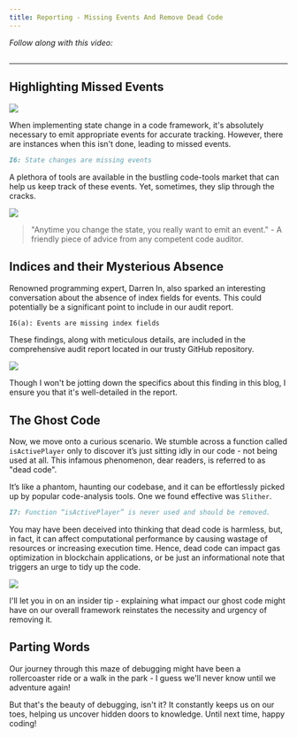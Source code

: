 ```yaml
---
title: Reporting - Missing Events And Remove Dead Code
---
```


_Follow along with this video:_

## 

---

## Highlighting Missed Events

![](https://cdn.videotap.com/zp5mNIar5lB4Y3OaVHnR-8.png)

When implementing state change in a code framework, it's absolutely necessary to emit appropriate events for accurate tracking. However, there are instances when this isn't done, leading to missed events.

```markdown
I6: State changes are missing events
```

A plethora of tools are available in the bustling code-tools market that can help us keep track of these events. Yet, sometimes, they slip through the cracks.

![](https://cdn.videotap.com/GMx8kM6vB9arnwQhLFYV-20.png)

> "Anytime you change the state, you really want to emit an event." - A friendly piece of advice from any competent code auditor.

## Indices and their Mysterious Absence

Renowned programming expert, Darren In, also sparked an interesting conversation about the absence of index fields for events. This could potentially be a significant point to include in our audit report.

```markdown
I6(a): Events are missing index fields
```

These findings, along with meticulous details, are included in the comprehensive audit report located in our trusty GitHub repository.

![](https://cdn.videotap.com/W1YshpXSv8o0UmmhuNi1-38.png)

Though I won't be jotting down the specifics about this finding in this blog, I ensure you that it's well-detailed in the report.

## The Ghost Code

Now, we move onto a curious scenario. We stumble across a function called `isActivePlayer` only to discover it’s just sitting idly in our code - not being used at all. This infamous phenomenon, dear readers, is referred to as "dead code".

It’s like a phantom, haunting our codebase, and it can be effortlessly picked up by popular code-analysis tools. One we found effective was `Slither`.

```markdown
I7: Function “isActivePlayer” is never used and should be removed.
```

You may have been deceived into thinking that dead code is harmless, but, in fact, it can affect computational performance by causing wastage of resources or increasing execution time. Hence, dead code can impact gas optimization in blockchain applications, or be just an informational note that triggers an urge to tidy up the code.

![](https://cdn.videotap.com/Q7TwomNJdyWc4hcSJeU1-54.png)

I'll let you in on an insider tip - explaining what impact our ghost code might have on our overall framework reinstates the necessity and urgency of removing it.

## Parting Words

Our journey through this maze of debugging might have been a rollercoaster ride or a walk in the park - I guess we'll never know until we adventure again!

But that's the beauty of debugging, isn't it? It constantly keeps us on our toes, helping us uncover hidden doors to knowledge. Until next time, happy coding!
